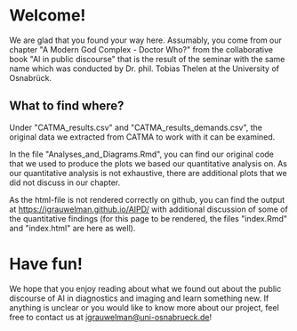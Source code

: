 # Welcome!

We are glad that you found your way here. Assumably, you come from our chapter "A Modern God Complex - Doctor Who?" from the collaborative book "AI in public discourse" that is
the result of the seminar with the same name which was conducted by Dr. phil. Tobias Thelen at the University of Osnabrück.

## What to find where?
Under "CATMA_results.csv" and "CATMA_results_demands.csv", the original data we extracted from CATMA to work with it can be examined.

In the file "Analyses_and_Diagrams.Rmd", you can find our original code that we used to produce the plots we based our quantitative analysis on. As our quantitative analysis is
not exhaustive, there are additional plots that we did not discuss in our chapter. 

As the html-file is not rendered correctly on github, you can find the output at https://igrauwelman.github.io/AIPD/ with additional discussion of some of the quantitative
findings (for this page to be rendered, the files "index.Rmd" and "index.html" are here as well).

# Have fun!
We hope that you enjoy reading about what we found out about the public discourse of AI in diagnostics and imaging and learn something new. If anything is unclear or you would like
to know more about our project, feel free to contact us at igrauwelman@uni-osnabrueck.de!
